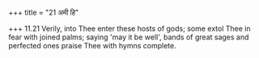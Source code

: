 +++
title = "21 अमी हि"

+++
11.21 Verily, into Thee enter these hosts of gods; some extol Thee in
fear with joined palms; saying 'may it be well', bands of great sages
and perfected ones praise Thee with hymns complete.
